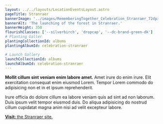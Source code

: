 ```yaml
---
layout: ../../layouts/LocationEventsLayout.astro
pageTitle: Stranraer
bannerImage: '../images/RememberingTogether_Celebration_Stranraer_72dpi-127.jpg'
bannerAlt: 'The launching of the forest in Stranraer.'
bannerHeight: 350
flourishClasses: ['--silverbirch', 'dropcap', '--dc-brand-green-dk']
# Planting Galler
plantingCollectionId: albums
plantingAlbumId: celebration-stranraer

# Launch Gallery
launchCollectionId: albums
launchAlbumId: celebration-stranraer
---
```


__Mollit cillum sint veniam enim labore amet.__ Amet irure do enim irure. Elit exercitation consequat enim eiusmod Lorem. Tempor Lorem commodo do adipisicing non et in et ipsum reprehenderit.

Irure officia do dolore cillum ea labore veniam quis ad sint ad non laborum. Duis ipsum velit tempor eiusmod duis. Do aliqua adipisicing do nostrud cillum cupidatat magna anim nisi ad velit excepteur labore.

<a class="link" href='../visit/stranraer'><b>Visit: </b>the Stranraer site.</a>
